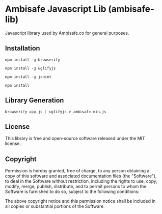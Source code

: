 # Ambisafe Javascript Lib (ambisafe-lib)
Javascript library used by Ambisafe.co for general purposes.

## Installation

`npm install -g browserify`

`npm install -g uglifyjs`

`npm install -g jshint`


`npm install`

## Library Generation
`browserify app.js | uglifyjs > ambisafe.min.js`

## License

This library is free and open-source software released under the MIT license.

## Copyright
Permission is hereby granted, free of charge, to any person obtaining a copy of this software and associated documentation files (the "Software"), to deal in the Software without restriction, including the rights to use, copy, modify, merge, publish, distribute, and to permit persons to whom the Software is furnished to do so, subject to the following conditions:

The above copyright notice and this permission notice shall be included in all copies or substantial portions of the Software.